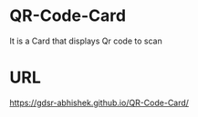# QR-Code-Card
It is a Card that displays Qr code to scan
# URL
https://gdsr-abhishek.github.io/QR-Code-Card/